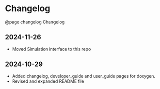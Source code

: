 # Changelog

@page changelog Changelog

2024-11-26
-----------------------
- Moved Simulation interface to this repo

2024-10-29
-----------------------
- Added changelog, developer_guide and user_guide pages for doxygen.
- Revised and expanded README file
